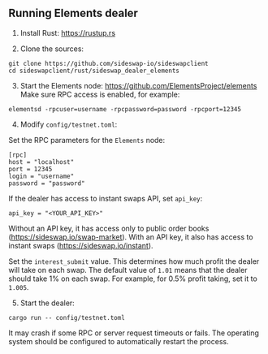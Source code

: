 
## Running Elements dealer

1. Install Rust: https://rustup.rs

2. Clone the sources:
```
git clone https://github.com/sideswap-io/sideswapclient
cd sideswapclient/rust/sideswap_dealer_elements
```

3. Start the Elements node: https://github.com/ElementsProject/elements
Make sure RPC access is enabled, for example:
```
elementsd -rpcuser=username -rpcpassword=password -rpcport=12345
```

4. Modify `config/testnet.toml`:

Set the RPC parameters for the `Elements` node:
```
[rpc]
host = "localhost"
port = 12345
login = "username"
password = "password"
```

If the dealer has access to instant swaps API, set `api_key`:
```
api_key = "<YOUR_API_KEY>"
```
Without an API key, it has access only to public order books (https://sideswap.io/swap-market).
With an API key, it also has access to instant swaps (https://sideswap.io/instant).

Set the `interest_submit` value.
This determines how much profit the dealer will take on each swap.
The default value of `1.01` means that the dealer should take 1% on each swap.
For example, for 0.5% profit taking, set it to `1.005`.

5. Start the dealer:
```
cargo run -- config/testnet.toml
```
It may crash if some RPC or server request timeouts or fails.
The operating system should be configured to automatically restart the process.
